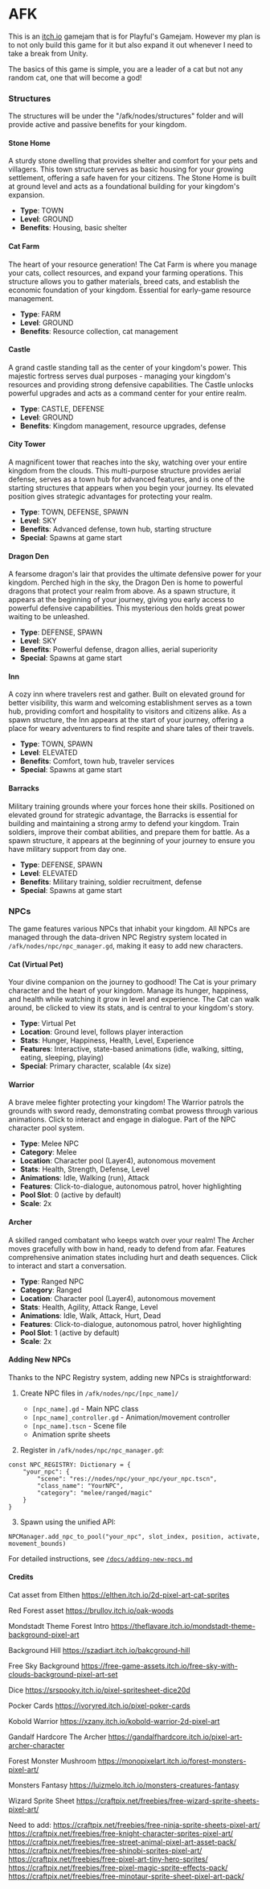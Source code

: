 # AFK

This is an [itch.io](https://kbve.itch.io/afk/) gamejam that is for Playful's Gamejam.
However my plan is to not only build this game for it but also expand it out whenever I need to take a break from Unity.

The basics of this game is simple, you are a leader of a cat but not any random cat, one that will become a god!

### Structures

The structures will be under the "/afk/nodes/structures" folder and will provide active and passive benefits for your kingdom.

#### Stone Home

A sturdy stone dwelling that provides shelter and comfort for your pets and villagers. This town structure serves as basic housing for your growing settlement, offering a safe haven for your citizens. The Stone Home is built at ground level and acts as a foundational building for your kingdom's expansion.

- **Type**: TOWN
- **Level**: GROUND
- **Benefits**: Housing, basic shelter

#### Cat Farm

The heart of your resource generation! The Cat Farm is where you manage your cats, collect resources, and expand your farming operations. This structure allows you to gather materials, breed cats, and establish the economic foundation of your kingdom. Essential for early-game resource management.

- **Type**: FARM
- **Level**: GROUND
- **Benefits**: Resource collection, cat management

#### Castle

A grand castle standing tall as the center of your kingdom's power. This majestic fortress serves dual purposes - managing your kingdom's resources and providing strong defensive capabilities. The Castle unlocks powerful upgrades and acts as a command center for your entire realm.

- **Type**: CASTLE, DEFENSE
- **Level**: GROUND
- **Benefits**: Kingdom management, resource upgrades, defense

#### City Tower

A magnificent tower that reaches into the sky, watching over your entire kingdom from the clouds. This multi-purpose structure provides aerial defense, serves as a town hub for advanced features, and is one of the starting structures that appears when you begin your journey. Its elevated position gives strategic advantages for protecting your realm.

- **Type**: TOWN, DEFENSE, SPAWN
- **Level**: SKY
- **Benefits**: Advanced defense, town hub, starting structure
- **Special**: Spawns at game start

#### Dragon Den

A fearsome dragon's lair that provides the ultimate defensive power for your kingdom. Perched high in the sky, the Dragon Den is home to powerful dragons that protect your realm from above. As a spawn structure, it appears at the beginning of your journey, giving you early access to powerful defensive capabilities. This mysterious den holds great power waiting to be unleashed.

- **Type**: DEFENSE, SPAWN
- **Level**: SKY
- **Benefits**: Powerful defense, dragon allies, aerial superiority
- **Special**: Spawns at game start

#### Inn

A cozy inn where travelers rest and gather. Built on elevated ground for better visibility, this warm and welcoming establishment serves as a town hub, providing comfort and hospitality to visitors and citizens alike. As a spawn structure, the Inn appears at the start of your journey, offering a place for weary adventurers to find respite and share tales of their travels.

- **Type**: TOWN, SPAWN
- **Level**: ELEVATED
- **Benefits**: Comfort, town hub, traveler services
- **Special**: Spawns at game start

#### Barracks

Military training grounds where your forces hone their skills. Positioned on elevated ground for strategic advantage, the Barracks is essential for building and maintaining a strong army to defend your kingdom. Train soldiers, improve their combat abilities, and prepare them for battle. As a spawn structure, it appears at the beginning of your journey to ensure you have military support from day one.

- **Type**: DEFENSE, SPAWN
- **Level**: ELEVATED
- **Benefits**: Military training, soldier recruitment, defense
- **Special**: Spawns at game start

### NPCs

The game features various NPCs that inhabit your kingdom. All NPCs are managed through the data-driven NPC Registry system located in `/afk/nodes/npc/npc_manager.gd`, making it easy to add new characters.

#### Cat (Virtual Pet)

Your divine companion on the journey to godhood! The Cat is your primary character and the heart of your kingdom. Manage its hunger, happiness, and health while watching it grow in level and experience. The Cat can walk around, be clicked to view its stats, and is central to your kingdom's story.

- **Type**: Virtual Pet
- **Location**: Ground level, follows player interaction
- **Stats**: Hunger, Happiness, Health, Level, Experience
- **Features**: Interactive, state-based animations (idle, walking, sitting, eating, sleeping, playing)
- **Special**: Primary character, scalable (4x size)

#### Warrior

A brave melee fighter protecting your kingdom! The Warrior patrols the grounds with sword ready, demonstrating combat prowess through various animations. Click to interact and engage in dialogue. Part of the NPC character pool system.

- **Type**: Melee NPC
- **Category**: Melee
- **Location**: Character pool (Layer4), autonomous movement
- **Stats**: Health, Strength, Defense, Level
- **Animations**: Idle, Walking (run), Attack
- **Features**: Click-to-dialogue, autonomous patrol, hover highlighting
- **Pool Slot**: 0 (active by default)
- **Scale**: 2x

#### Archer

A skilled ranged combatant who keeps watch over your realm! The Archer moves gracefully with bow in hand, ready to defend from afar. Features comprehensive animation states including hurt and death sequences. Click to interact and start a conversation.

- **Type**: Ranged NPC
- **Category**: Ranged
- **Location**: Character pool (Layer4), autonomous movement
- **Stats**: Health, Agility, Attack Range, Level
- **Animations**: Idle, Walk, Attack, Hurt, Dead
- **Features**: Click-to-dialogue, autonomous patrol, hover highlighting
- **Pool Slot**: 1 (active by default)
- **Scale**: 2x

#### Adding New NPCs

Thanks to the NPC Registry system, adding new NPCs is straightforward:

1. Create NPC files in `/afk/nodes/npc/[npc_name]/`
   - `[npc_name].gd` - Main NPC class
   - `[npc_name]_controller.gd` - Animation/movement controller
   - `[npc_name].tscn` - Scene file
   - Animation sprite sheets

2. Register in `/afk/nodes/npc/npc_manager.gd`:
```gdscript
const NPC_REGISTRY: Dictionary = {
    "your_npc": {
        "scene": "res://nodes/npc/your_npc/your_npc.tscn",
        "class_name": "YourNPC",
        "category": "melee/ranged/magic"
    }
}
```

3. Spawn using the unified API:
```gdscript
NPCManager.add_npc_to_pool("your_npc", slot_index, position, activate, movement_bounds)
```

For detailed instructions, see [`/docs/adding-new-npcs.md`](/docs/adding-new-npcs.md)





#### Credits

Cat asset from Elthen
https://elthen.itch.io/2d-pixel-art-cat-sprites

Red Forest asset
https://brullov.itch.io/oak-woods

Mondstadt Theme Forest Intro
https://theflavare.itch.io/mondstadt-theme-background-pixel-art

Background Hill
https://szadiart.itch.io/bakcground-hill

Free Sky Background
https://free-game-assets.itch.io/free-sky-with-clouds-background-pixel-art-set

Dice
https://srspooky.itch.io/pixel-spritesheet-dice20d

Pocker Cards
https://ivoryred.itch.io/pixel-poker-cards

Kobold Warrior
https://xzany.itch.io/kobold-warrior-2d-pixel-art

Gandalf Hardcore The Archer
https://gandalfhardcore.itch.io/pixel-art-archer-character

Forest Monster Mushroom
https://monopixelart.itch.io/forest-monsters-pixel-art/

Monsters Fantasy
https://luizmelo.itch.io/monsters-creatures-fantasy

Wizard Sprite Sheet
https://craftpix.net/freebies/free-wizard-sprite-sheets-pixel-art/


Need to add:
https://craftpix.net/freebies/free-ninja-sprite-sheets-pixel-art/
https://craftpix.net/freebies/free-knight-character-sprites-pixel-art/
https://craftpix.net/freebies/free-street-animal-pixel-art-asset-pack/
https://craftpix.net/freebies/free-shinobi-sprites-pixel-art/
https://craftpix.net/freebies/free-pixel-art-tiny-hero-sprites/
https://craftpix.net/freebies/free-pixel-magic-sprite-effects-pack/
https://craftpix.net/freebies/free-minotaur-sprite-sheet-pixel-art-pack/